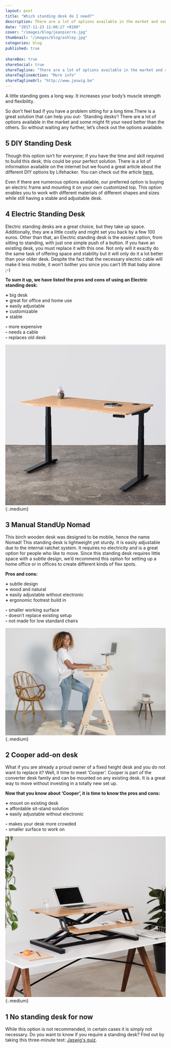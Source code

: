 ```yaml
---
layout: post
title: "Which standing desk do I need?"
description: There are a lot of options available in the market and some might fit your need better than the others.
date: "2017-11-23 11:00:27 +0100"
cover: "/images/blog/jeanpierre.jpg"
thumbnail: "/images/blog/ashley.jpg"
categories: blog
published: true

shareBox: true
shareSocial: true
shareTagline: "There are a lot of options available in the market and some might fit your need better than the others."
shareTaglineAction: "More info"
shareTaglineUrl: "http://www.jaswig.be"
---
```


A little standing goes a long way. It increases your body’s muscle strength and flexibility.
<!--more-->
So don’t feel bad if you have a problem sitting for a long time.There is a great solution that can help you out- ‘Standing desks’!
There are a lot of options available in the market and some might fit your need better than the others. So without waiting any further,
let’s check out the options available.

## 5 DIY Standing Desk

Though this option isn’t for everyone; if you have the time and skill required to build this desk, this could be your perfect solution.
There is a lot of information available on the internet but we found a great article about the different DIY options by Lifehacker.
You can check out the article [here.](https://lifehacker.com/5929765/make-yourself-a-standing-desk-this-weekend)

Even if there are numerous options available, our preferred option is buying an electric frame and mounting it on your own customized top.
This option enables you to work with different materials of different shapes and sizes while still having a stable and adjustable desk.

## 4 Electric Standing Desk

Electric standing desks are a great choice, but they take up space.
Additionally, they are a little costly and might set you back by a few 100 euros.
Other than that, an Electric standing desk is the easiest option, from sitting to standing, with just one simple push of a button.
If you have an existing desk, you must replace it with this one. Not only will it exactly do the same task of offering space and
stability but it will only do it a lot better than your older desk. Despite the fact that the necessary electric cable will make it
less mobile, it won’t bother you since you can’t lift that baby alone ;-)

 **To sum it up, we have listed the pros and cons of using an Electric standing desk:**  

**\+** big desk  
**\+** great for office and home use  
**\+** easily adjustable  
**\+** customizable  
**\+** stable  

 **\-** more expensive  
 **\-** needs a cable  
 **\-** replaces old desk  

![Jarvis desk](/images/blog/jarvis.jpg){:.medium}

## 3 Manual StandUp Nomad

This birch wooden desk was designed to be mobile, hence the name Nomad! This standing desk is lightweight yet sturdy.
It is easily adjustable due to the internal ratchet system.
It requires no electricity and is a great option for people who like to move.
Since this standing desk requires little space with a subtle design, we’d recommend this option for setting up a home office or
in offices to create different kinds of flex spots.

**Pros and cons:**

 **\+** subtle design  
 **\+** wood and natural  
 **\+** easily adjustable without electronic  
 **\+** ergonomic footrest build in  

 **\-** smaller working surface  
 **\-** doesn’t replace existing setup  
 **\-** not made for low standard chairs  

![StandUp desk](/images/blog/standup.jpg){:.medium}

## 2 Cooper add-on desk

What if you are already a proud owner of a fixed height desk and you do not want to replace it? Well, it time to meet ‘Cooper’.
Cooper is part of the converter desk family and can be mounted on any existing desk.
It is a great way to move without investing in a totally new set up.

 **Now that you know about ‘Cooper’, it is time to know the pros and cons:**  

 **\+** mount on existing desk  
 **\+** affordable sit-stand solution  
 **\+** easily adjustable without electronic  

 **\-** makes your desk more crowded  
 **\-** smaller surface to work on  

![Cooper standing desk](/images/blog/cooper.jpg){:.medium}

## 1 No standing desk for now

While this option is not recommended, in certain cases it is simply not necessary.
Do you want to know if you require a standing desk? Find out by taking this three-minute test:
[Jaswig's quiz](http://www.jaswig.be/quiz/).
